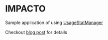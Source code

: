 <h1>IMPACTO</h1>
Sample application of using <a href="https://developer.android.com/reference/android/app/usage/UsageStatsManager.html" target="_blank">UsageStatManager</a>

Checkout [blog post](http://blog.tunebrains.com/2015/10/20/usage-stats-manager-sample.html) for details
